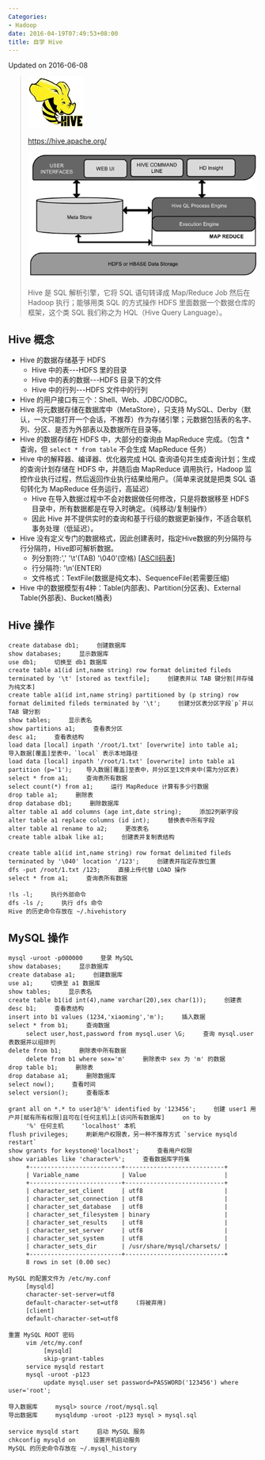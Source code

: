 ```yaml
---
Categories:
- Hadoop
date: 2016-04-19T07:49:53+08:00
title: 自学 Hive
---
```


<!--more-->

Updated on 2016-06-08

> ![](/uploads/hadoop-hive-logo.png)
>
> https://hive.apache.org/
>
> ![](/uploads/hadoop-hive.png)
>
> Hive 是 SQL 解析引擎，它将 SQL 语句转译成 Map/Reduce Job 然后在 Hadoop 执行；能够用类 SQL 的方式操作 HDFS 里面数据一个数据仓库的框架，这个类 SQL 我们称之为 HQL（Hive Query Language）。

## Hive 概念
* Hive 的数据存储基于 HDFS
  * Hive 中的表---HDFS 里的目录
  * Hive 中的表的数据---HDFS 目录下的文件
  * Hive 中的行列---HDFS 文件中的行列
* Hive 的用户接口有三个：Shell、Web、JDBC/ODBC。
* Hive 将元数据存储在数据库中（MetaStore），只支持 MySQL、Derby（默认，一次只能打开一个会话，不推荐）作为存储引擎；元数据包括表的名字、列、分区、是否为外部表以及数据所在目录等。
* Hive 的数据存储在 HDFS 中，大部分的查询由 MapReduce 完成。（包含 * 查询，但 `select * from table` 不会生成 MapReduce 任务）
* Hive 中的解释器、编译器、优化器完成 HQL 查询语句并生成查询计划；生成的查询计划存储在 HDFS 中，并随后由 MapReduce 调用执行，Hadoop 监控作业执行过程，然后返回作业执行结果给用户。（简单来说就是把类 SQL 语句转化为 MapReduce 任务运行，高延迟）
  * Hive 在导入数据过程中不会对数据做任何修改，只是将数据移至 HDFS 目录中，所有数据都是在导入时确定。（纯移动/复制操作）
  * 因此 Hive 并不提供实时的查询和基于行级的数据更新操作，不适合联机事务处理（低延迟）。
* Hive 没有定义专门的数据格式，因此创建表时，指定Hive数据的列分隔符与行分隔符，Hive即可解析数据。
  * 列分割符:','     '\t'(TAB)     '\040'(空格)     [[ASCII码表](http://defindit.com/ascii.html)]
  * 行分隔符: '\n'(ENTER)
  * 文件格式：TextFile(数据是纯文本)、SequenceFile(若需要压缩)
* Hive 中的数据模型有4种：Table(内部表)、Partition(分区表)、External Table(外部表)、Bucket(桶表)

## Hive 操作
```
create database db1;     创建数据库
show databases;     显示数据库
use db1;     切换至 db1 数据库
create table a1(id int,name string) row format delimited fileds terminated by '\t' [stored as textfile];     创建表并以 TAB 键分割[并存储为纯文本]
create table a1(id int,name string) partitioned by (p string) row format delimited fileds terminated by '\t';     创建分区表分区字段`p`并以 TAB 键分割
show tables;     显示表名
show partitions a1;     查看表分区
desc a1;     查看表结构
load data [local] inpath '/root/1.txt' [overwrite] into table a1;     导入数据[覆盖]至表中，`local` 表示本地路径
load data [local] inpath '/root/1.txt' [overwrite] into table a1 partition (p='1');    导入数据[覆盖]至表中，并分区至1文件夹中(需为分区表)
select * from a1;     查询表所有数据
select count(*) from a1;     运行 MapReduce 计算有多少行数据
drop table a1;     删除表
drop database db1;     删除数据库
alter table a1 add columns (age int,date string);     添加2列新字段
alter table a1 replace columns (id int);     替换表中所有字段
alter table a1 rename to a2;     更改表名
create table a1bak like a1;     创建表并复制表结构

create table a1(id int,name string) row format delimited fileds terminated by '\040' location '/123';     创建表并指定存放位置
dfs -put /root/1.txt /123;     直接上传代替 LOAD 操作
select * from a1;     查询表所有数据

!ls -l;     执行外部命令
dfs -ls /;     执行 dfs 命令
Hive 的历史命令存放在 ~/.hivehistory
```

## MySQL 操作
```
mysql -uroot -p000000     登录 MySQL
show databases;     显示数据库
create database a1;     创建数据库
use a1;     切换至 a1 数据库
show tables;     显示表名
create table b1(id int(4),name varchar(20),sex char(1));     创建表
desc b1;     查看表结构
insert into b1 values (1234,'xiaoming','m');     插入数据
select * from b1;     查询数据
     select user,host,password from mysql.user \G;     查询 mysql.user 表数据并以组排列
delete from b1;     删除表中所有数据
     delete from b1 where sex='m'     删除表中 sex 为 'm' 的数据
drop table b1;     删除表
drop database a1;     删除数据库
select now();     查看时间
select version();     查看版本

grant all on *.* to user1@'%' identified by '123456';     创建 user1 用户并[赋有所有权限]且可在[任何主机]上[访问所有数据库]     on to by
     '%' 任何主机     'localhost' 本机
flush privileges;     刷新用户权限表，另一种不推荐方式 `service mysqld restart`
show grants for keystone@'localhost';     查看用户权限
show variables like 'character%';     查看数据库字符集
     +--------------------------+----------------------------+
     | Variable_name            | Value                      |
     +--------------------------+----------------------------+
     | character_set_client     | utf8                       |
     | character_set_connection | utf8                       |
     | character_set_database   | utf8                       |
     | character_set_filesystem | binary                     |
     | character_set_results    | utf8                       |
     | character_set_server     | utf8                       |
     | character_set_system     | utf8                       |
     | character_sets_dir       | /usr/share/mysql/charsets/ |
     +--------------------------+----------------------------+
     8 rows in set (0.00 sec)

MySQL 的配置文件为 /etc/my.conf
     [mysqld]
     character-set-server=utf8
     default-character-set=utf8     (将被弃用)
     [client]
     default-character-set=utf8

重置 MySQL ROOT 密码
     vim /etc/my.conf
          [mysqld]
          skip-grant-tables
     service mysqld restart
     mysql -uroot -p123
          update mysql.user set password=PASSWORD('123456') where user='root';

导入数据库     mysql> source /root/mysql.sql
导出数据库     mysqldump -uroot -p123 mysql > mysql.sql

service mysqld start     启动 MySQL 服务
chkconfig mysqld on     设置开机启动服务
MySQL 的历史命令存放在 ~/.mysql_history
```